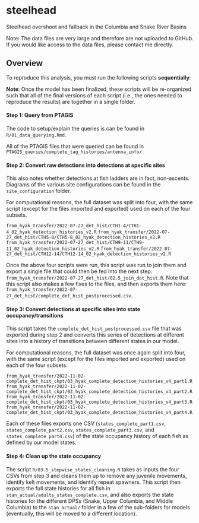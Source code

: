 # steelhead
Steelhead overshoot and fallback in the Columbia and Snake River Basins

Note: The data files are very large and therefore are not uploaded to GitHub. If you would like access to the data files, please contact me directly.


## Overview

To reproduce this analysis, you must run the following scripts **sequentially**:

**Note**: Once the model has been finalized, these scripts will be re-organized such that all of the final versions of each script (i.e., the ones needed to reproduce the results) are together in a single folder. 

#### Step 1: Query from PTAGIS

The code to setup/explain the queries is can be found in `R/01_data_querying.Rmd`.

All of the PTAGIS files that were queried can be found in `PTAGIS_queries/complete_tag_histories/antenna_info/`

#### Step 2: Convert raw detections into detections at specific sites
This also notes whether detections at fish ladders are in fact, non-ascents. Diagrams of the various site configurations can be found in the `site_configuration` folder.

For computational reasons, the full dataset was split into four, with the same script (except for the files imported and exported) used on each of the four subsets.

`from_hyak_transfer/2022-07-27_det_hist/CTH1-4/CTH1-4_02_hyak_detection_histories_v2.R`
`from_hyak_transfer/2022-07-27_det_hist/CTH5-8/CTH5-8_02_hyak_detection_histories_v2.R`
`from_hyak_transfer/2022-07-27_det_hist/CTH9-11/CTH9-11_02_hyak_detection_histories_v2.R`
`from_hyak_transfer/2022-07-27_det_hist/CTH12-14/CTH12-14_02_hyak_detection_histories_v2.R`

Once the above four scripts were run, this script was run to join them and export a single file that could then be fed into the next step:
`from_hyak_transfer/2022-07-27_det_hist/02.5_join_det_hist.R`. Note that this script also makes a few fixes to the files, and then exports them here: `from_hyak_transfer/2022-07-27_det_hist/complete_det_hist_postprocessed.csv`.

#### Step 3: Convert detections at specific sites into state occupancy/transitions
This script takes the `complete_det_hist_postprocessed.csv` file that was exported during step 2 and converts this series of detections at different sites into a history of transitions between different states in our model.

For computational reasons, the full dataset was once again split into four, with the same script (except for the files imported and exported) used on each of the four subsets.

`from_hyak_transfer/2022-11-02-complete_det_hist_ckpt/03_hyak_complete_detection_histories_v4_part1.R`
`from_hyak_transfer/2022-11-02-complete_det_hist_ckpt/03_hyak_complete_detection_histories_v4_part2.R`
`from_hyak_transfer/2022-11-02-complete_det_hist_ckpt/03_hyak_complete_detection_histories_v4_part3.R`
`from_hyak_transfer/2022-11-02-complete_det_hist_ckpt/03_hyak_complete_detection_histories_v4_part4.R`

Each of these files exports one CSV (`states_complete_part1.csv`, `states_complete_part2.csv`, `states_complete_part3.csv`, and `states_complete_part4.csv`) of the state occupancy history of each fish as defined by our model states.

#### Step 4: Clean up the state occupancy

The script `R/03.5_stepwise_states_cleaning.R` takes as inputs the four CSVs from step 3 and cleans them up to remove any juvenile movements, identify kelt movements, and identify repeat spawners. This script then exports the full state histories for all fish in `stan_actual/adults_states_complete.csv`, and also exports the state histories for the different DPSs (Snake, Upper Columbia, and Middle Columbia) to the `stan_actual/` folder in a few of the sub-folders for models (eventually, this will be moved to a different location).


